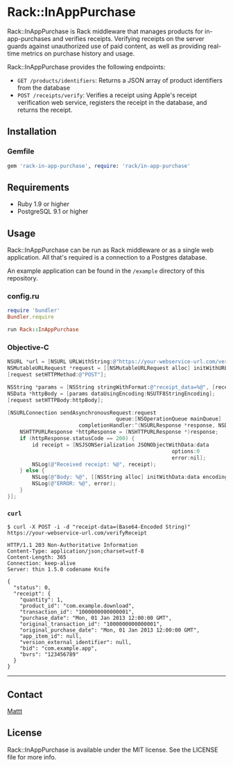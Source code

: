# Rack::InAppPurchase

Rack::InAppPurchase is Rack middleware that
manages products for in-app-purchases and verifies receipts.
Verifying receipts on the server guards against unauthorized use of paid content,
as well as providing real-time metrics on purchase history and usage.

Rack::InAppPurchase provides the following endpoints:

- `GET /products/identifiers`:
  Returns a JSON array of product identifiers from the database
- `POST /receipts/verify`:
  Verifies a receipt using Apple's receipt verification web service,
  registers the receipt in the database,
  and returns the receipt.

## Installation

### Gemfile

```ruby
gem 'rack-in-app-purchase', require: 'rack/in-app-purchase'
```

## Requirements

- Ruby 1.9 or higher
- PostgreSQL 9.1 or higher

## Usage

Rack::InAppPurchase can be run as Rack middleware or as a single web application.
All that's required is a connection to a Postgres database.

An example application can be found in the `/example` directory of this repository.

### config.ru

```ruby
require 'bundler'
Bundler.require

run Rack::InAppPurchase
```

### Objective-C

```objective-c
NSURL *url = [NSURL URLWithString:@"https://your-webservice-url.com/verifyReceipt"];
NSMutableURLRequest *request = [[NSMutableURLRequest alloc] initWithURL:url];
[request setHTTPMethod:@"POST"];

NSString *params = [NSString stringWithFormat:@"receipt_data=%@", [receiptData base64EncodedString]];
NSData *httpBody = [params dataUsingEncoding:NSUTF8StringEncoding];
[request setHTTPBody:httpBody];

[NSURLConnection sendAsynchronousRequest:request
                                   queue:[NSOperationQueue mainQueue]
                       completionHandler:^(NSURLResponse *response, NSData *data, NSError *error) {
    NSHTTPURLResponse *httpResponse = (NSHTTPURLResponse *)response;
    if (httpResponse.statusCode == 200) {
        id receipt = [NSJSONSerialization JSONObjectWithData:data
                                                     options:0
                                                     error:nil];
        NSLog(@"Received receipt: %@", receipt);
    } else {
        NSLog(@"Body: %@", [[NSString alloc] initWithData:data encoding:NSUTF8StringEncoding]);
        NSLog(@"ERROR: %@", error);
    }
}];
```

### `curl`

```terminal
$ curl -X POST -i -d "receipt-data=(Base64-Encoded String)" https://your-webservice-url.com/verifyReceipt

HTTP/1.1 203 Non-Authoritative Information
Content-Type: application/json;charset=utf-8
Content-Length: 365
Connection: keep-alive
Server: thin 1.5.0 codename Knife

{
  "status": 0,
  "receipt": {
    "quantity": 1,
    "product_id": "com.example.download",
    "transaction_id": "1000000000000001",
    "purchase_date": "Mon, 01 Jan 2013 12:00:00 GMT",
    "original_transaction_id": "1000000000000001",
    "original_purchase_date": "Mon, 01 Jan 2013 12:00:00 GMT",
    "app_item_id": null,
    "version_external_identifier": null,
    "bid": "com.example.app",
    "bvrs": "123456789"
  }
}
```

---

## Contact

[Mattt](https://twitter.com/mattt)

## License

Rack::InAppPurchase is available under the MIT license.
See the LICENSE file for more info.
